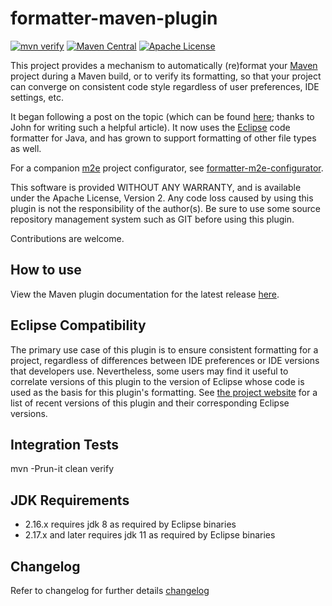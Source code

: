 formatter-maven-plugin
======================

[![mvn verify][ci_img]][ci_link]
[![Maven Central][maven_img]][maven_link]
[![Apache License][license_img]][license_link]

This project provides a mechanism to automatically (re)format your [Maven]
project during a Maven build, or to verify its formatting, so that your project
can converge on consistent code style regardless of user preferences, IDE
settings, etc.

It began following a post on the topic (which can be found [here][blog]; thanks
to John for writing such a helpful article). It now uses the [Eclipse] code
formatter for Java, and has grown to support formatting of other file types as
well.

For a companion [m2e] project configurator, see [formatter-m2e-configurator].

This software is provided WITHOUT ANY WARRANTY, and is available under the
Apache License, Version 2. Any code loss caused by using this plugin is not the
responsibility of the author(s). Be sure to use some source repository
management system such as GIT before using this plugin.

Contributions are welcome.

## How to use

View the Maven plugin documentation for the latest release [here][plugin-docs].

## Eclipse Compatibility

The primary use case of this plugin is to ensure consistent formatting for a
project, regardless of differences between IDE preferences or IDE versions that
developers use. Nevertheless, some users may find it useful to correlate
versions of this plugin to the version of Eclipse whose code is used as the
basis for this plugin's formatting. See [the project website][compat] for a
list of recent versions of this plugin and their corresponding Eclipse
versions.

## Integration Tests ##

mvn -Prun-it clean verify

## JDK Requirements
- 2.16.x requires jdk 8 as required by Eclipse binaries
- 2.17.x and later requires jdk 11 as required by Eclipse binaries

## Changelog

Refer to changelog for further details [changelog](CHANGELOG.md)

[Eclipse]: https://eclipse.org
[Maven]: https://maven.apache.org
[blog]: https://ssscripting.wordpress.com/2009/06/10/how-to-use-the-eclipse-code-formatter-from-your-code/
[ci_img]: https://github.com/revelc/formatter-maven-plugin/workflows/mvn%20verify/badge.svg
[ci_link]: https://github.com/revelc/formatter-maven-plugin/actions
[compat]: https://code.revelc.net/formatter-maven-plugin/eclipse-versions.html
[formatter-m2e-configurator]: https://github.com/revelc/formatter-m2e-configurator
[license_img]: https://img.shields.io/badge/license-Apache%202.0-blue.svg
[license_link]: https://github.com/revelc/formatter-maven-plugin/blob/main/LICENSE
[m2e]: https://eclipse.org/m2e
[maven_img]: https://maven-badges.herokuapp.com/maven-central/net.revelc.code.formatter/formatter-maven-plugin/badge.svg
[maven_link]: https://maven-badges.herokuapp.com/maven-central/net.revelc.code.formatter/formatter-maven-plugin
[plugin-docs]: https://code.revelc.net/formatter-maven-plugin/
[related1]: https://wiki.eclipse.org/M2E_extension_development_environment
[related2]: https://wiki.eclipse.org/Submitting_M2E_marketplace_entries
[related3]: https://www.eclipse.org/forums/index.php/t/478639/0/unread/
[related4]: https://www.vogella.com/articles/EclipsePreferences/article.html
